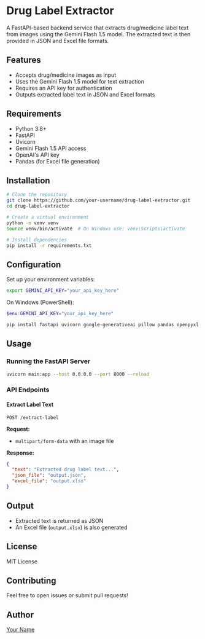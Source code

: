 # Drug Label Extractor

A FastAPI-based backend service that extracts drug/medicine label text from images using the Gemini Flash 1.5 model. The extracted text is then provided in JSON and Excel file formats.

## Features
- Accepts drug/medicine images as input
- Uses the Gemini Flash 1.5 model for text extraction
- Requires an API key for authentication
- Outputs extracted label text in JSON and Excel formats

## Requirements
- Python 3.8+
- FastAPI
- Uvicorn
- Gemini Flash 1.5 API access
- OpenAI's API key
- Pandas (for Excel file generation)

## Installation
```bash
# Clone the repository
git clone https://github.com/your-username/drug-label-extractor.git
cd drug-label-extractor

# Create a virtual environment
python -m venv venv
source venv/bin/activate  # On Windows use: venv\Scripts\activate

# Install dependencies
pip install -r requirements.txt
```

## Configuration
Set up your environment variables:
```bash
export GEMINI_API_KEY="your_api_key_here"
```
On Windows (PowerShell):
```powershell
$env:GEMINI_API_KEY="your_api_key_here"
```

```powershell
pip install fastapi uvicorn google-generativeai pillow pandas openpyxl
```

## Usage
### Running the FastAPI Server
```bash
uvicorn main:app --host 0.0.0.0 --port 8000 --reload
```

### API Endpoints
#### Extract Label Text
```http
POST /extract-label
```
**Request:**
- `multipart/form-data` with an image file

**Response:**
```json
{
  "text": "Extracted drug label text...",
  "json_file": "output.json",
  "excel_file": "output.xlsx"
}
```

## Output
- Extracted text is returned as JSON
- An Excel file (`output.xlsx`) is also generated

## License
MIT License

## Contributing
Feel free to open issues or submit pull requests!

## Author
[Your Name](https://github.com/your-username)
